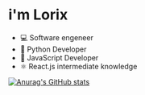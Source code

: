 # i'm Lorix
- 💻 Software engeneer
- 🐍 Python Developer
- 🔰 JavaScript Developer
- ⚛ React.js intermediate knowledge

[![Anurag's GitHub stats](https://github-readme-stats.vercel.app/api?username=LorixDev&show_icons=true&title_color=efefef&text_color=efefef&bg_color=191919&icon_color=efefef)]('https://github.com/LorixDev')
